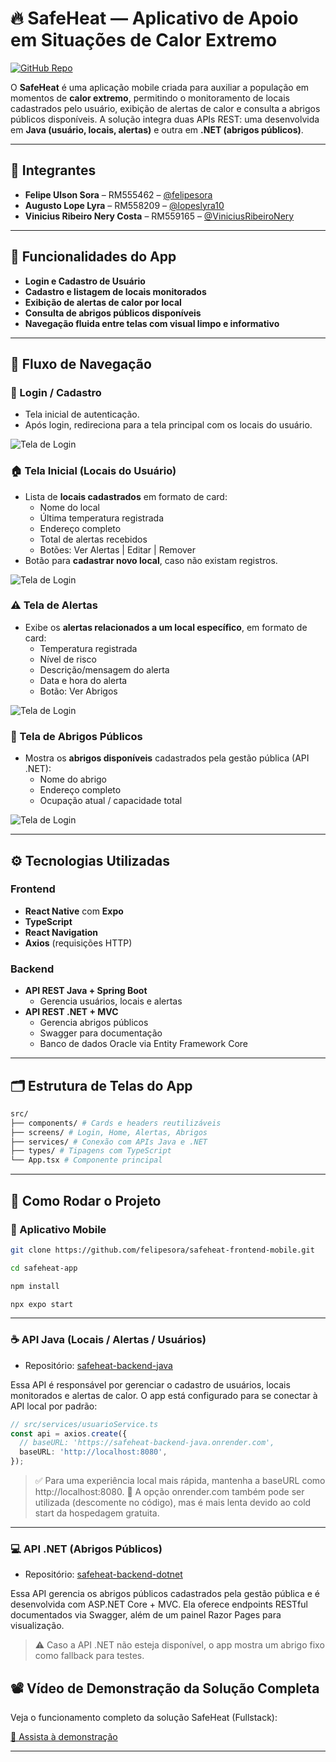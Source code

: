 # 🔥 SafeHeat — Aplicativo de Apoio em Situações de Calor Extremo

[![GitHub Repo](https://img.shields.io/badge/GitHub-Repository-blue)](https://github.com/felipesora/safeheat-frontend-mobile)

O **SafeHeat** é uma aplicação mobile criada para auxiliar a população em momentos de **calor extremo**, permitindo o monitoramento de locais cadastrados pelo usuário, exibição de alertas de calor e consulta a abrigos públicos disponíveis. A solução integra duas APIs REST: uma desenvolvida em **Java (usuário, locais, alertas)** e outra em **.NET (abrigos públicos)**.

---

## 👥 Integrantes

- **Felipe Ulson Sora** – RM555462 – [@felipesora](https://github.com/felipesora)
- **Augusto Lope Lyra** – RM558209 – [@lopeslyra10](https://github.com/lopeslyra10)
- **Vinicius Ribeiro Nery Costa** – RM559165 – [@ViniciusRibeiroNery](https://github.com/ViniciusRibeiroNery)

---

## 📱 Funcionalidades do App

- **Login e Cadastro de Usuário**
- **Cadastro e listagem de locais monitorados**
- **Exibição de alertas de calor por local**
- **Consulta de abrigos públicos disponíveis**
- **Navegação fluida entre telas com visual limpo e informativo**

---

## 🧭 Fluxo de Navegação

### 🔐 Login / Cadastro
- Tela inicial de autenticação.
- Após login, redireciona para a tela principal com os locais do usuário.

![Tela de Login](assets/imagens-readme/safeheat-login.png)

### 🏠 Tela Inicial (Locais do Usuário)
- Lista de **locais cadastrados** em formato de card:
  - Nome do local
  - Última temperatura registrada
  - Endereço completo
  - Total de alertas recebidos
  - Botões: Ver Alertas | Editar | Remover
- Botão para **cadastrar novo local**, caso não existam registros.

![Tela de Login](assets/imagens-readme/safeheat-pagina-inicial.png)

### ⚠️ Tela de Alertas
- Exibe os **alertas relacionados a um local específico**, em formato de card:
  - Temperatura registrada
  - Nível de risco
  - Descrição/mensagem do alerta
  - Data e hora do alerta
  - Botão: Ver Abrigos

![Tela de Login](assets/imagens-readme/safeheat-alertas.png)

### 🛑 Tela de Abrigos Públicos
- Mostra os **abrigos disponíveis** cadastrados pela gestão pública (API .NET):
  - Nome do abrigo
  - Endereço completo
  - Ocupação atual / capacidade total

![Tela de Login](assets/imagens-readme/safeheat-abrigos.png)

---

## ⚙️ Tecnologias Utilizadas

### Frontend
- **React Native** com **Expo**
- **TypeScript**
- **React Navigation**
- **Axios** (requisições HTTP)

### Backend
- **API REST Java + Spring Boot**
  - Gerencia usuários, locais e alertas
- **API REST .NET + MVC**
  - Gerencia abrigos públicos
  - Swagger para documentação
  - Banco de dados Oracle via Entity Framework Core

---

## 🗂️ Estrutura de Telas do App

```bash
src/
├── components/ # Cards e headers reutilizáveis
├── screens/ # Login, Home, Alertas, Abrigos
├── services/ # Conexão com APIs Java e .NET
├── types/ # Tipagens com TypeScript
└── App.tsx # Componente principal
```

---

## 🚀 Como Rodar o Projeto

### 📱 Aplicativo Mobile
```bash
git clone https://github.com/felipesora/safeheat-frontend-mobile.git

cd safeheat-app

npm install

npx expo start
```

---

### ☕ API Java (Locais / Alertas / Usuários)

- Repositório: [safeheat-backend-java](https://github.com/felipesora/safeheat-backend-java)

Essa API é responsável por gerenciar o cadastro de usuários, locais monitorados e alertas de calor. O app está configurado para se conectar à API local por padrão:

```ts
// src/services/usuarioService.ts
const api = axios.create({
  // baseURL: 'https://safeheat-backend-java.onrender.com',
  baseURL: 'http://localhost:8080',
});
```

>✅ Para uma experiência local mais rápida, mantenha a baseURL como http://localhost:8080.
>🐢 A opção onrender.com também pode ser utilizada (descomente no código), mas é mais lenta devido ao cold start da hospedagem gratuita.

---

### 💻 API .NET (Abrigos Públicos)

- Repositório: [safeheat-backend-dotnet](https://github.com/felipesora/safeheat-backend-dotnet)

Essa API gerencia os abrigos públicos cadastrados pela gestão pública e é desenvolvida com ASP.NET Core + MVC. Ela oferece endpoints RESTful documentados via Swagger, além de um painel Razor Pages para visualização.

>⚠️ Caso a API .NET não esteja disponível, o app mostra um abrigo fixo como fallback para testes.

## 📽️ Vídeo de Demonstração da Solução Completa
Veja o funcionamento completo da solução SafeHeat (Fullstack):

[🔗 Assista à demonstração](https://www.youtube.com/watch?v=8jetkaAdImw)

---
